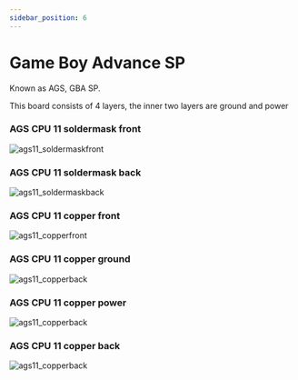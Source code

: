 ```yaml
---
sidebar_position: 6
---
```


# Game Boy Advance SP

Known as AGS, GBA SP. 

This board consists of 4 layers, the inner two layers are ground and power

### AGS CPU 11 soldermask front
![ags11_soldermaskfront](https://cdn.shopify.com/s/files/1/0650/5798/0556/files/ags11-soldermaskfront.png?v=1746549322)


### AGS CPU 11 soldermask back
![ags11_soldermaskback](https://cdn.shopify.com/s/files/1/0650/5798/0556/files/ags11-soldermaskfront.png?v=1746549322)


### AGS CPU 11 copper front
![ags11_copperfront](https://cdn.shopify.com/s/files/1/0650/5798/0556/files/ags11-copperfront.png?v=1746549322)

### AGS CPU 11 copper ground
![ags11_copperback](https://cdn.shopify.com/s/files/1/0650/5798/0556/files/ags11-coppergnd.png?v=1746549322)

### AGS CPU 11 copper power
![ags11_copperback](https://cdn.shopify.com/s/files/1/0650/5798/0556/files/ags11-copperpower.png?v=1746549322)

### AGS CPU 11 copper back
![ags11_copperback](https://cdn.shopify.com/s/files/1/0650/5798/0556/files/ags11-copperback.png?v=1746549322)

